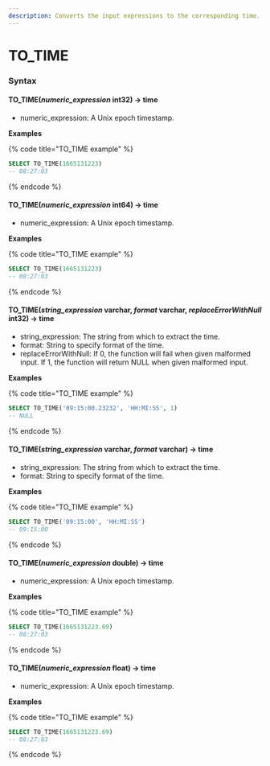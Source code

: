 ```yaml
---
description: Converts the input expressions to the corresponding time.
---
```


# TO\_TIME

### Syntax <a href="#syntax" id="syntax"></a>

#### TO\_TIME(_numeric\_expression_ int32) → time <a href="#to_timenumeric_expression-int32--time" id="to_timenumeric_expression-int32--time"></a>

* numeric\_expression: A Unix epoch timestamp.

**Examples**

{% code title="TO_TIME example" %}
```sql
SELECT TO_TIME(1665131223)
-- 08:27:03
```
{% endcode %}

#### TO\_TIME(_numeric\_expression_ int64) → time <a href="#to_timenumeric_expression-int64--time" id="to_timenumeric_expression-int64--time"></a>

* numeric\_expression: A Unix epoch timestamp.

**Examples**

{% code title="TO_TIME example" %}
```sql
SELECT TO_TIME(1665131223)
-- 08:27:03
```
{% endcode %}

#### TO\_TIME(_string\_expression_ varchar, _format_ varchar, _replaceErrorWithNull_ int32) → time <a href="#to_timestring_expression-varchar-format-varchar-replaceerrorwithnull-int32--time" id="to_timestring_expression-varchar-format-varchar-replaceerrorwithnull-int32--time"></a>

* string\_expression: The string from which to extract the time.
* format: String to specify format of the time.
* replaceErrorWithNull: If 0, the function will fail when given malformed input. If 1, the function will return NULL when given malformed input.

**Examples**

{% code title="TO_TIME example" %}
```sql
SELECT TO_TIME('09:15:00.23232', 'HH:MI:SS', 1)
-- NULL
```
{% endcode %}

#### TO\_TIME(_string\_expression_ varchar, _format_ varchar) → time <a href="#to_timestring_expression-varchar-format-varchar--time" id="to_timestring_expression-varchar-format-varchar--time"></a>

* string\_expression: The string from which to extract the time.
* format: String to specify format of the time.

**Examples**

{% code title="TO_TIME example" %}
```sql
SELECT TO_TIME('09:15:00', 'HH:MI:SS')
-- 09:15:00
```
{% endcode %}

#### TO\_TIME(_numeric\_expression_ double) → time <a href="#to_timenumeric_expression-double--time" id="to_timenumeric_expression-double--time"></a>

* numeric\_expression: A Unix epoch timestamp.

**Examples**

{% code title="TO_TIME example" %}
```sql
SELECT TO_TIME(1665131223.69)
-- 08:27:03
```
{% endcode %}

#### TO\_TIME(_numeric\_expression_ float) → time <a href="#to_timenumeric_expression-float--time" id="to_timenumeric_expression-float--time"></a>

* numeric\_expression: A Unix epoch timestamp.

**Examples**

{% code title="TO_TIME example" %}
```sql
SELECT TO_TIME(1665131223.69)
-- 08:27:03
```
{% endcode %}

